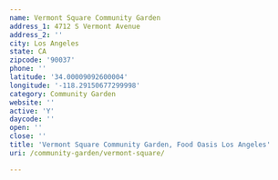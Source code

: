 ```yaml
---
name: Vermont Square Community Garden
address_1: 4712 S Vermont Avenue
address_2: ''
city: Los Angeles
state: CA
zipcode: '90037'
phone: ''
latitude: '34.00009092600004'
longitude: '-118.29150677299998'
category: Community Garden
website: ''
active: 'Y'
daycode: ''
open: ''
close: ''
title: 'Vermont Square Community Garden, Food Oasis Los Angeles'
uri: /community-garden/vermont-square/

---
```

